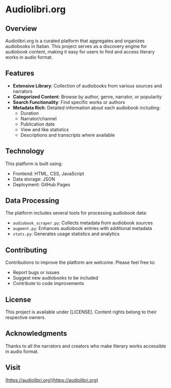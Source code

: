 # Audiolibri.org

## Overview
Audiolibri.org is a curated platform that aggregates and organizes audiobooks in Italian. This project serves as a discovery engine for audiobook content, making it easy for users to find and access literary works in audio format.

## Features
- **Extensive Library**: Collection of audiobooks from various sources and narrators
- **Categorized Content**: Browse by author, genre, narrator, or popularity
- **Search Functionality**: Find specific works or authors
- **Metadata Rich**: Detailed information about each audiobook including:
  - Duration
  - Narrator/channel
  - Publication date
  - View and like statistics
  - Descriptions and transcripts where available

## Technology
This platform is built using:
- Frontend: HTML, CSS, JavaScript
- Data storage: JSON
- Deployment: GitHub Pages

## Data Processing
The platform includes several tools for processing audiobook data:
- `audiobook_scraper.py`: Collects metadata from audiobook sources
- `augment.py`: Enhances audiobook entries with additional metadata
- `stats.py`: Generates usage statistics and analytics

## Contributing
Contributions to improve the platform are welcome. Please feel free to:
- Report bugs or issues
- Suggest new audiobooks to be included
- Contribute to code improvements

## License
This project is available under [LICENSE]. Content rights belong to their respective owners.

## Acknowledgments
Thanks to all the narrators and creators who make literary works accessible in audio format.

## Visit
[https://audiolibri.org](https://audiolibri.org)
